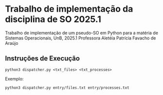 # Trabalho de implementação da disciplina de SO 2025.1

Trabalho de implementação de um pseudo-SO em Python para a matéria de Sistemas Operacionais, UnB, 2025.1
Professora Aletéia Patrícia Favacho de Araújo

## Instruções de Execução

```python3 dispatcher.py <txt_files> <txt_processes>```

Exemplo:

```python3 dispatcher.py entry/files.txt entry/processes.txt```
